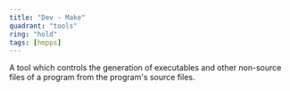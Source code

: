 ```yaml
---
title: "Dev - Make"
quadrant: "tools"
ring: "hold"
tags: [hmpps]
---
```


A tool which controls the generation of executables and other non-source files of a program from the program's source files. 
